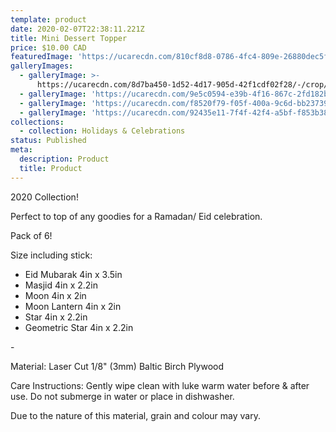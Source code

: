 ```yaml
---
template: product
date: 2020-02-07T22:38:11.221Z
title: Mini Dessert Topper
price: $10.00 CAD
featuredImage: 'https://ucarecdn.com/810cf8d8-0786-4fc4-809e-26880dec5f5c/'
galleryImages:
  - galleryImage: >-
      https://ucarecdn.com/8d7ba450-1d52-4d17-905d-42f1cdf02f28/-/crop/1732x1685/0,624/-/preview/
  - galleryImage: 'https://ucarecdn.com/9e5c0594-e39b-4f16-867c-2fd182be7b0b/'
  - galleryImage: 'https://ucarecdn.com/f8520f79-f05f-400a-9c6d-bb23739e714c/'
  - galleryImage: 'https://ucarecdn.com/92435e11-7f4f-42f4-a5bf-f853b3820f1d/'
collections:
  - collection: Holidays & Celebrations
status: Published
meta:
  description: Product
  title: Product
---
```

2020 Collection!

Perfect to top of any goodies for a Ramadan/ Eid celebration.

Pack of 6!

Size including stick:

* Eid Mubarak 4in x 3.5in
* Masjid 4in x 2.2in
* Moon 4in x 2in
* Moon Lantern 4in x 2in
* Star 4in x 2.2in
* Geometric Star 4in x 2.2in

\-

Material: Laser Cut 1/8" (3mm) Baltic Birch Plywood

Care Instructions: Gently wipe clean with luke warm water before & after use. Do not submerge in water or place in dishwasher.

Due to the nature of this material, grain and colour may vary.
